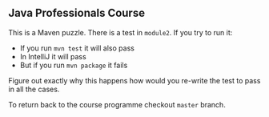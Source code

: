 Java Professionals Course
-----------------

This is a Maven puzzle. There is a test in `module2`. If you try to run it:
* If you run `mvn test` it will also pass
* In IntelliJ it will pass
* But if you run `mvn package` it fails

Figure out exactly why this happens how would you re-write the test to pass in all the cases.

To return back to the course programme checkout `master` branch.